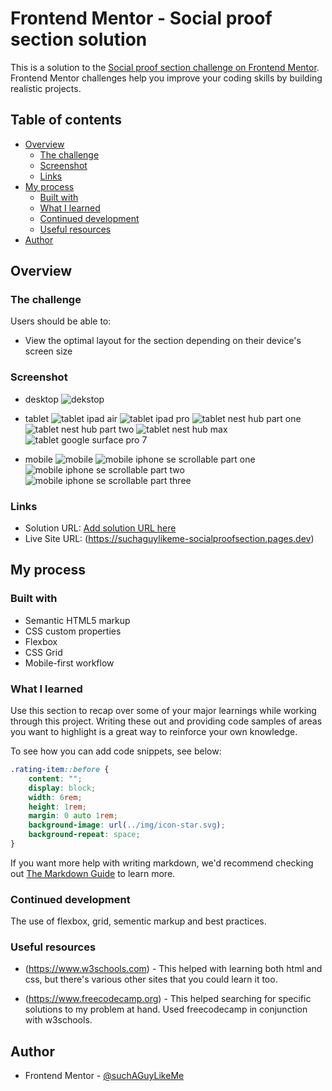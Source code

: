 # Frontend Mentor - Social proof section solution

This is a solution to the [Social proof section challenge on Frontend Mentor](https://www.frontendmentor.io/challenges/social-proof-section-6e0qTv_bA). Frontend Mentor challenges help you improve your coding skills by building realistic projects.

## Table of contents

-   [Overview](#overview)
    -   [The challenge](#the-challenge)
    -   [Screenshot](#screenshot)
    -   [Links](#links)
-   [My process](#my-process)
    -   [Built with](#built-with)
    -   [What I learned](#what-i-learned)
    -   [Continued development](#continued-development)
    -   [Useful resources](#useful-resources)
-   [Author](#author)

## Overview

### The challenge

Users should be able to:

-   View the optimal layout for the section depending on their device's screen size

### Screenshot

-   desktop
    ![dekstop](screenshots/desktop.PNG)

-   tablet
    ![tablet ipad air](screenshots/tablet-ipad-air.PNG)
    ![tablet ipad pro](screenshots/tablet-ipad-pro.PNG)
    ![tablet nest hub part one](screenshots/tablet-nest-hub-part-one.PNG)
    ![tablet nest hub part two](screenshots/tablet-nest-hub-part-two.PNG)
    ![tablet nest hub max](screenshots/tablet-nest-hub-max.PNG)
    ![tablet google surface pro 7](screenshots/tablet-surface-pro-7.PNG)

-   mobile
    ![mobile](screenshots/mobile.PNG)
    ![mobile iphone se scrollable part one](screenshots/mobile-iphone-se-part-one.PNG)
    ![mobile iphone se scrollable part two](screenshots/mobile-iphone-se-part-two.PNG)
    ![mobile iphone se scrollable part three](screenshots/mobile-iphone-se-part-three.PNG)

### Links

-   Solution URL: [Add solution URL here](https://your-solution-url.com)
-   Live Site URL: (https://suchaguylikeme-socialproofsection.pages.dev)

## My process

### Built with

-   Semantic HTML5 markup
-   CSS custom properties
-   Flexbox
-   CSS Grid
-   Mobile-first workflow

### What I learned

Use this section to recap over some of your major learnings while working through this project. Writing these out and providing code samples of areas you want to highlight is a great way to reinforce your own knowledge.

To see how you can add code snippets, see below:

```css
.rating-item::before {
    content: "";
    display: block;
    width: 6rem;
    height: 1rem;
    margin: 0 auto 1rem;
    background-image: url(../img/icon-star.svg);
    background-repeat: space;
}
```

If you want more help with writing markdown, we'd recommend checking out [The Markdown Guide](https://www.markdownguide.org/) to learn more.

### Continued development

The use of flexbox, grid, sementic markup and best practices.

### Useful resources

-   (https://www.w3schools.com) - This helped with learning both html and css, but there's various other sites that you could learn it too.

-   (https://www.freecodecamp.org) - This helped searching for specific solutions to my problem at hand. Used freecodecamp in conjunction with w3schools.

## Author

-   Frontend Mentor - [@suchAGuyLikeMe](https://www.frontendmentor.io/profile/suchAGuyLikeMe)
